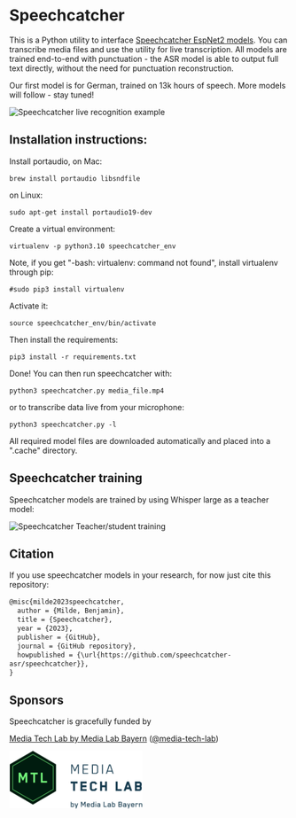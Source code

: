 # Speechcatcher

This is a Python utility to interface [Speechcatcher EspNet2 models](https://huggingface.co/speechcatcher). You can transcribe media files and use the utility for live transcription. All models are trained end-to-end with punctuation - the ASR model is able to output full text directly, without the need for punctuation reconstruction.

Our first model is for German, trained on 13k hours of speech. More models will follow - stay tuned!

![Speechcatcher live recognition example](https://github.com/speechcatcher-asr/speechcatcher/raw/main/speechcatcher_de_live.gif)

## Installation instructions:

Install portaudio, on Mac:

    brew install portaudio libsndfile
    
on Linux:
    
    sudo apt-get install portaudio19-dev

Create a virtual environment:

    virtualenv -p python3.10 speechcatcher_env

Note, if you get "-bash: virtualenv: command not found", install virtualenv through pip:  

    #sudo pip3 install virtualenv 

Activate it:

    source speechcatcher_env/bin/activate

Then install the requirements:

    pip3 install -r requirements.txt
   
Done! You can then run speechcatcher with:

    python3 speechcatcher.py media_file.mp4

or to transcribe data live from your microphone:

    python3 speechcatcher.py -l

All required model files are downloaded automatically and placed into a ".cache" directory.

## Speechcatcher training

Speechcatcher models are trained by using Whisper large as a teacher model:

![Speechcatcher Teacher/student training](https://github.com/speechcatcher-asr/speechcatcher/raw/main/speechcatcher_training.svg)

## Citation

If you use speechcatcher models in your research, for now just cite this repository:

    @misc{milde2023speechcatcher,
      author = {Milde, Benjamin},
      title = {Speechcatcher},
      year = {2023},
      publisher = {GitHub},
      journal = {GitHub repository},
      howpublished = {\url{https://github.com/speechcatcher-asr/speechcatcher}},
    }

## Sponsors

Speechcatcher is gracefully funded by

<a href="https://media-tech-lab.com">Media Tech Lab by Media Lab Bayern</a> (<a href="https://github.com/media-tech-lab">@media-tech-lab</a>)

<a href="https://media-tech-lab.com">
    <img src="https://raw.githubusercontent.com/media-tech-lab/.github/main/assets/mtl-powered-by.png" width="240" title="Media Tech Lab powered by logo">
</a>
